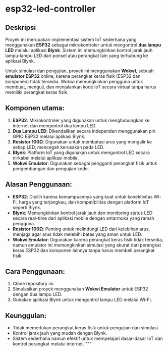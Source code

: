 # esp32-led-controller
 

## Deskripsi
Proyek ini merupakan implementasi sistem IoT sederhana yang menggunakan **ESP32** sebagai mikrokontroler untuk mengontrol **dua lampu LED** melalui aplikasi **Blynk**. Sistem ini memungkinkan kontrol jarak jauh lampu-lampu LED dari ponsel atau perangkat lain yang terhubung ke aplikasi Blynk.

Untuk simulasi dan pengujian, proyek ini menggunakan **Wokwi**, sebuah **emulator ESP32** online, karena perangkat keras fisik (ESP32 dan komponen) tidak tersedia. Wokwi memungkinkan pengguna untuk membuat, menguji, dan menjalankan kode IoT secara virtual tanpa harus memiliki perangkat keras fisik.

## Komponen utama:
1. **ESP32**: Mikrokontroler yang digunakan untuk menghubungkan ke internet dan mengontrol dua lampu LED.
2. **Dua Lampu LED**: Dikendalikan secara independen menggunakan pin GPIO ESP32 melalui aplikasi Blynk.
3. **Resistor 100Ω**: Digunakan untuk membatasi arus yang mengalir ke setiap LED, mencegah kerusakan pada LED.
4. **Blynk**: Platform IoT yang digunakan untuk mengontrol LED secara nirkabel melalui aplikasi mobile.
5. **Wokwi Emulator**: Digunakan sebagai pengganti perangkat fisik untuk pengembangan dan pengujian kode.

## Alasan Penggunaan:
- **ESP32**: Dipilih karena kemampuannya yang kuat untuk konektivitas Wi-Fi, harga yang terjangkau, dan kompatibilitas dengan platform IoT seperti Blynk.
- **Blynk**: Memungkinkan kontrol jarak jauh dan monitoring status LED secara real-time dari aplikasi mobile dengan antarmuka yang ramah pengguna.
- **Resistor 100Ω**: Penting untuk melindungi LED dari kelebihan arus, menjaga agar arus tidak melebihi batas yang aman untuk LED.
- **Wokwi Emulator**: Digunakan karena perangkat keras fisik tidak tersedia, namun emulator ini memungkinkan simulasi yang akurat dari perangkat keras ESP32 dan komponen lainnya tanpa harus membeli perangkat fisik.

## Cara Penggunaan:
1. Clone repository ini.
2. Simulasikan proyek menggunakan **Wokwi Emulator** untuk ESP32 dengan dua lampu LED.
3. Gunakan aplikasi Blynk untuk mengontrol lampu LED melalui Wi-Fi.

## Keunggulan:
- Tidak memerlukan perangkat keras fisik untuk pengujian dan simulasi.
- Kontrol jarak jauh yang mudah dengan Blynk.
- Sistem sederhana namun efektif untuk mempelajari dasar-dasar IoT dan kontrol perangkat melalui internet.
"""